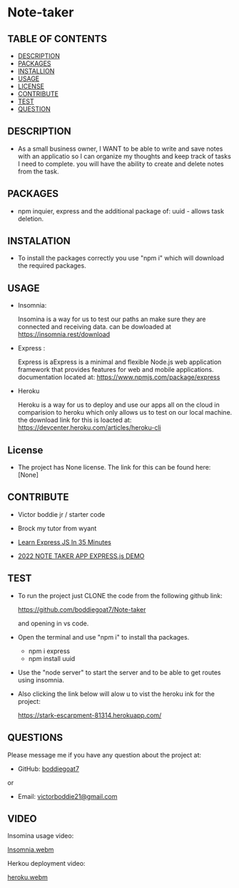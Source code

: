 # Note-taker


## TABLE OF CONTENTS
  - [DESCRIPTION](#description)
  - [PACKAGES](#packages)
  - [INSTALLION](#installation)
  - [USAGE](#usage)
  - [LICENSE](#license)
  - [CONTRIBUTE](#contribute)
  - [TEST](#test)
  - [QUESTION](#questions)

## DESCRIPTION
        
- As a small business owner, I WANT to be able to write and save notes with an applicatio so I can organize my thoughts and keep track of tasks I need to complete. you will have the ability to create and delete notes from the task.

## PACKAGES

- npm inquier, express and the additional package of:
    uuid - allows task deletion.

## INSTALATION
      
- To install the packages correctly you use "npm i" which will download the required packages.

## USAGE

- Insomnia:
    
    Insomina is a way for us to test our paths an make sure they are connected and receiving data. can be dowloaded at https://insomnia.rest/download

- Express :

    Express is aExpress is a minimal and flexible Node.js web application framework that provides features for web and mobile applications. documentation located at: https://www.npmjs.com/package/express

- Heroku 

    Heroku is a way for us to deploy and use our apps all on the cloud in comparision to heroku which only allows us to test on our local machine. the download link for this is loacted at: https://devcenter.heroku.com/articles/heroku-cli


## License

- The project has None license. The link for this can be found here: [None]

## CONTRIBUTE

- Victor boddie jr / starter code

- Brock my tutor from wyant

- [Learn Express JS In 35 Minutes](https://www.youtube.com/watch?v=SccSCuHhOw0)

- [2022 NOTE TAKER APP EXPRESS.js DEMO](https://www.youtube.com/watch?v=BSVWmsGU4Dc)

## TEST
      
- To run the project just CLONE the code from the following github link:

    https://github.com/boddiegoat7/Note-taker

    and opening in vs code. 
 
 - Open the terminal and use "npm i" to install tha packages. 
      - npm i express
      - npm install uuid
    
 - Use the "node server" to start the server and to be able to get routes using insomnia.

 - Also clicking the link below will alow u to vist the heroku ink for the project:

    https://stark-escarpment-81314.herokuapp.com/

## QUESTIONS

Please message me if you have any question about the project at:

- GitHub: [boddiegoat7](https://github.com/boddiegoat7)
        
or

- Email: [victorboddie21@gmail.com](mailto:victorboddie21@gmail.com})
        
## VIDEO

Insomina usage video:

[Insomnia.webm](https://user-images.githubusercontent.com/107088058/198421814-27929a32-635c-44c8-ab3c-7674edd7c0de.webm)



Herkou deployment video:

[heroku.webm](https://user-images.githubusercontent.com/107088058/198422355-334e0377-cd25-429f-8c14-79d6129cc854.webm)


